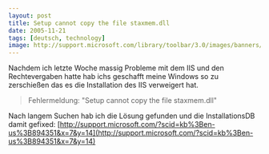 ```yaml
---
layout: post
title: Setup cannot copy the file staxmem.dll 
date: 2005-11-21
tags: [deutsch, technology]
image: http://support.microsoft.com/library/toolbar/3.0/images/banners/ms_masthead_ltr.gif
---
```


Nachdem ich letzte Woche massig Probleme mit dem IIS und den Rechtevergaben hatte hab ichs geschafft meine Windows so zu zerschießen das es die Installation des IIS verweigert hat.

> Fehlermeldung: "Setup cannot copy the file staxmem.dll"

Nach langem Suchen hab ich die Lösung gefunden und die InstallationsDB damit gefixed:
[http://support.microsoft.com/?scid=kb%3Ben-us%3B894351&x=7&y=14](http://support.microsoft.com/?scid=kb%3Ben-us%3B894351&x=7&y=14)